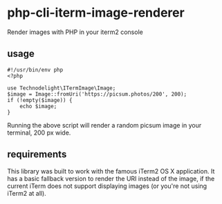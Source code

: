# php-cli-iterm-image-renderer
Render images with PHP in your iterm2 console

## usage

```
#!/usr/bin/env php
<?php

use Technodelight\ITermImage\Image;
$image = Image::fromUri('https://picsum.photos/200', 200);
if (!empty($image)) {
    echo $image;
}
```
Running the above script will render a random picsum image in your terminal, 200 px wide.

## requirements

This library was built to work with the famous iTerm2 OS X application.
It has a basic fallback version to render the URI instead of the image, if the current
iTerm does not support displaying images (or you're not using iTerm2 at all).